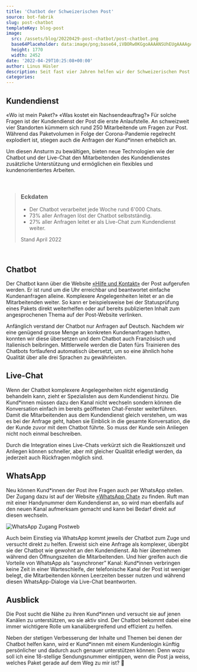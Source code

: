 ```yaml
---
title: 'Chatbot der Schweizerischen Post'
source: bot-fabrik
slug: post-chatbot
templateKey: blog-post
image:
  src: /assets/blog/20220429-post-chatbot/post-chatbot.png
  base64Placeholder: data:image/png;base64,iVBORw0KGgoAAAANSUhEUgAAAAgAAAAGCAIAAABxZ0isAAAACXBIWXMAAAsTAAALEwEAmpwYAAAAoUlEQVR4nAGWAGn/AMOvXubfyvX2+Pb29PX0+Nrcz8LDlNrg4ADb2NHKycfc29z09PT+/fyuvr52lpi2xcMA7+/w4+Li3d3b4N/f5ubm8u7sq7C1sLm+AObm5evr6v////7//+np6ePk4l53g4OVnwDq6enn6Oj////6/Pz38u+EoKwAEjVgipsA8fHw8fHw9vb19fb19PLy0trcnrXAz9faKeh29Ab15MIAAAAASUVORK5CYII=
  height: 1770
  width: 2452
date: '2022-04-29T10:25:08+00:00'
author: Linus Hüsler
description: Seit fast vier Jahren helfen wir der Schweizerischen Post bei der Implementierung ihres Digitalen Assistenten. Entstanden ist eine wichtige Stütze, die dabei hilft, die stetig steigende Anzahl an Kundenanfragen zu beantworten.
categories:
---
```


## Kundendienst

«Wo ist mein Paket?» «Was kostet ein Nachsendeauftrag?» Für solche Fragen ist der Kundendienst der Post die erste Anlaufstelle. An schweizweit vier Standorten kümmern sich rund 250 Mitarbeitende um Fragen zur Post. Während das Paketvolumen in Folge der Corona-Pandemie regelrecht explodiert ist, stiegen auch die Anfragen der Kund\*innen erheblich an.

Um diesen Ansturm zu bewältigen, bieten neue Technologien wie der Chatbot und der Live-Chat den Mitarbeitenden des Kundendienstes zusätzliche Unterstützung und ermöglichen ein flexibles und kundenorientiertes Arbeiten.

&nbsp;

> ### Eckdaten
>
> - Der Chatbot verarbeitet jede Woche rund 6'000 Chats.
> - 73% aller Anfragen löst der Chatbot selbstständig.
> - 27% aller Anfragen leitet er als Live-Chat zum Kundendienst weiter.
>
> <p className="text-sm">Stand April 2022</p>

&nbsp;

## Chatbot

Der Chatbot kann über die Website [«Hilfe und Kontakt»](https://www.post.ch/de/hilfe-und-kontakt) der Post aufgerufen werden. Er ist rund um die Uhr erreichbar und beantwortet einfache Kundenanfragen alleine. Komplexere Angelegenheiten leitet er an die Mitarbeitenden weiter. So kann er beispielsweise bei der Statusprüfung eines Pakets direkt weiterhelfen oder auf bereits publizierten Inhalt zum angesprochenen Thema auf der Post-Website verlinken.

Anfänglich verstand der Chatbot nur Anfragen auf Deutsch. Nachdem wir eine genügend grosse Menge an konkreten Kundenanfragen hatten, konnten wir diese übersetzen und dem Chatbot auch Französisch und Italienisch beibringen. Mittlerweile werden die Daten fürs Trainieren des Chatbots fortlaufend automatisch übersetzt, um so eine ähnlich hohe Qualität über alle drei Sprachen zu gewährleisten.

## Live-Chat

Wenn der Chatbot komplexere Angelegenheiten nicht eigenständig behandeln kann, zieht er Spezialisten aus dem Kundendienst hinzu. Die Kund\*innen müssen dazu den Kanal nicht wechseln sondern können die Konversation einfach im bereits geöffneten Chat-Fenster weiterführen. Damit die Mitarbeitenden aus dem Kundendienst gleich verstehen, um was es bei der Anfrage geht, haben sie Einblick in die gesamte Konversation, die der Kunde zuvor mit dem Chatbot führte. So muss der Kunde sein Anliegen nicht noch einmal beschreiben.

Durch die Integration eines Live-Chats verkürzt sich die Reaktionszeit und Anliegen können schneller, aber mit gleicher Qualität erledigt werden, da jederzeit auch Rückfragen möglich sind.

## WhatsApp

Neu können Kund\*innen der Post ihre Fragen auch per WhatsApp stellen. Der Zugang dazu ist auf der Website [«WhatsApp Chat»](https://www.post.ch/de/pages/whatsapp-chats) zu finden. Ruft man mit einer Handynummer dem Kundendienst an, so wird man ebenfalls auf den neuen Kanal aufmerksam gemacht und kann bei Bedarf direkt auf diesen wechseln.

![WhatsApp Zugang Postweb](whatsapp-postweb.png)

Auch beim Einstieg via WhatsApp kommt jeweils der Chatbot zum Zuge und versucht direkt zu helfen. Erweist sich eine Anfrage als komplexer, übergibt sie der Chatbot wie gewohnt an den Kundendienst. Ab hier übernehmen während den Öffnungszeiten die Mitarbeitenden. Und hier greifen auch die Vorteile von WhatsApp als “asynchroner” Kanal: Kund\*innen verbringen keine Zeit in einer Warteschleife, der telefonische Kanal der Post ist weniger belegt, die Mitarbeitenden können Leerzeiten besser nutzen und während diesen WhatsApp-Dialoge via Live-Chat beantworten.

## Ausblick

Die Post sucht die Nähe zu ihren Kund\*innen und versucht sie auf jenen Kanälen zu unterstützen, wo sie aktiv sind. Der Chatbot bekommt dabei eine immer wichtigere Rolle um kanalübergreifend und effizient zu helfen.

Neben der stetigen Verbesserung der Inhalte und Themen bei denen der Chatbot helfen kann, wird er Kund\*innen mit einem Kundenlogin künftig persönlicher und dadurch auch genauer unterstützen können: Denn wozu soll ich eine 18-stellige Sendungsnummer eintippen, wenn die Post ja weiss, welches Paket gerade auf dem Weg zu mir ist? 💁
